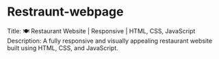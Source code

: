 # Restraunt-webpage
Title: 🍽️ Restaurant Website | Responsive | HTML, CSS, JavaScript  Description: A fully responsive and visually appealing restaurant website built using HTML, CSS, and JavaScript.

